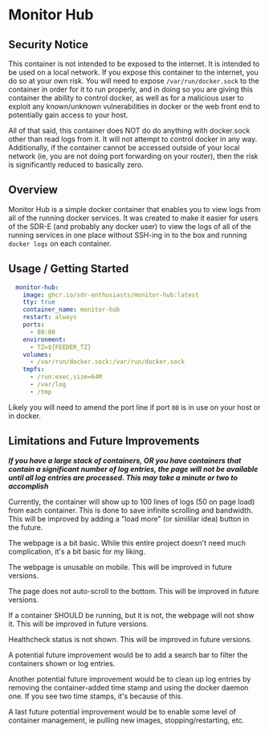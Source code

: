 # Monitor Hub

## Security Notice

This container is not intended to be exposed to the internet. It is intended to be used on a local network. If you expose this container to the internet, you do so at your own risk. You will need to expose `/var/run/docker.sock` to the container in order for it to run properly, and in doing so you are giving this container the ability to control docker, as well as for a malicious user to exploit any known/unknown vulnerabilities in docker or the web front end to potentially gain access to your host.

All of that said, this container does NOT do do anything with docker.sock other than read logs from it. It will not attempt to control docker in any way. Additionally, if the container cannot be accessed outside of your local network (ie, you are not doing port forwarding on your router), then the risk is significantly reduced to basically zero.

## Overview

Monitor Hub is a simple docker container that enables you to view logs from all of the running docker services. It was created to make it easier for users of the SDR-E (and probably any docker user) to view the logs of all of the running services in one place without SSH-ing in to the box and running `docker logs` on each container.

## Usage / Getting Started

```yaml
  monitor-hub:
    image: ghcr.io/sdr-enthusiasts/monitor-hub:latest
    tty: true
    container_name: monitor-hub
    restart: always
    ports:
      - 80:80
    environment:
      - TZ=${FEEDER_TZ}
    volumes:
      - /var/run/docker.sock:/var/run/docker.sock
    tmpfs:
      - /run:exec,size=64M
      - /var/log
      - /tmp
```

Likely you will need to amend the port line if port `80` is in use on your host or in docker.

## Limitations and Future Improvements

***If you have a large stack of containers, OR you have containers that contain a significant number of log entries, the page will not be available until all log entries are processed. This may take a minute or two to accomplish***

Currently, the container will show up to 100 lines of logs (50 on page load) from each container. This is done to save infinite scrolling and bandwidth. This will be improved by adding a "load more" (or simililar idea) button in the future.

The webpage is a bit basic. While this entire project doesn't need much complication, it's a bit basic for my liking.

The webpage is unusable on mobile. This will be improved in future versions.

The page does not auto-scroll to the bottom. This will be improved in future versions.

If a container SHOULD be running, but it is not, the webpage will not show it. This will be improved in future versions.

Healthcheck status is not shown. This will be improved in future versions.

A potential future improvement would be to add a search bar to filter the containers shown or log entries.

Another potential future improvement would be to clean up log entries by removing the container-added time stamp and using the docker daemon one. If you see two time stamps, it's because of this.

A last future potential improvement would be to enable some level of container management, ie pulling new images, stopping/restarting, etc.
